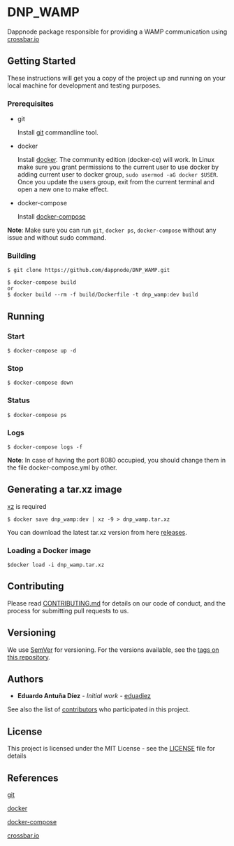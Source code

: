 # DNP_WAMP

Dappnode package responsible for providing a WAMP communication using [crossbar.io](https://crossbar.io/)

## Getting Started

These instructions will get you a copy of the project up and running on your local machine for development and testing purposes.

### Prerequisites

- git

   Install [git](https://git-scm.com/book/en/v2/Getting-Started-Installing-Git) commandline tool.

- docker

   Install [docker](https://docs.docker.com/engine/installation). The community edition (docker-ce) will work. In Linux make sure you grant permissions to the current user to use docker by adding current user to docker group, `sudo usermod -aG docker $USER`. Once you update the users group, exit from the current terminal and open a new one to make effect.

- docker-compose

   Install [docker-compose](https://docs.docker.com/compose/install)
   
**Note**: Make sure you can run `git`, `docker ps`, `docker-compose` without any issue and without sudo command.

### Building

```
$ git clone https://github.com/dappnode/DNP_WAMP.git
```

```
$ docker-compose build
or 
$ docker build --rm -f build/Dockerfile -t dnp_wamp:dev build 
```

## Running

### Start
```
$ docker-compose up -d
```
### Stop
```
$ docker-compose down
```
### Status
```
$ docker-compose ps
```
### Logs
```
$ docker-compose logs -f
```

**Note**: In case of having the port 8080 occupied, you should change them in the file docker-compose.yml by other.

## Generating a tar.xz image

[xz](https://tukaani.org/xz/) is required 

```
$ docker save dnp_wamp:dev | xz -9 > dnp_wamp.tar.xz
```

You can download the latest tar.xz version from here [releases](https://github.com/dappnode/DNP_WAMP/releases).

### Loading a Docker image

```
$docker load -i dnp_wamp.tar.xz
```

## Contributing

Please read [CONTRIBUTING.md](https://github.com/dappnode) for details on our code of conduct, and the process for submitting pull requests to us.

## Versioning

We use [SemVer](http://semver.org/) for versioning. For the versions available, see the [tags on this repository](https://github.com/dappnode/DNP_WAMP/tags). 

## Authors

* **Eduardo Antuña Díez** - *Initial work* - [eduadiez](https://github.com/eduadiez)

See also the list of [contributors](https://github.com/dappnode/DNP_WAMP/contributors) who participated in this project.

## License

This project is licensed under the MIT License - see the [LICENSE](LICENSE) file for details

## References

[git](https://git-scm.com/)

[docker](https://www.docker.com/)

[docker-compose](https://docs.docker.com/compose/)

[crossbar.io](https://crossbar.io/)